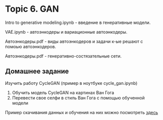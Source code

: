 # Topic 6. GAN
Intro to generative modeling.ipynb - введение в генеративные модели.

VAE.ipynb - автоэнкодеры и вариационные автоэнкодеры.

Автоэнкодеры.pdf - виды автоэнкодеров и задачи к-ые решают с помоью автоэнкодеров.

Автоэнкодеры.pdf - генеративно-состязательные сети.

## Домашнее задание
Изучить работу CycleGAN (пример в ноутбуке cycle_gan.ipynb)

 1. Обучить модель CycleGAN на картинах Ван Гога
 2. Перевести свое селфи в стиль Ван Гога с помощью обученной модели

Пример скачивания данных и обучения на них можно посмотреть [здесь](https://www.kaggle.com/code/mehmetlaudatekman/style-transfering-with-van-gogh-cyclegan)